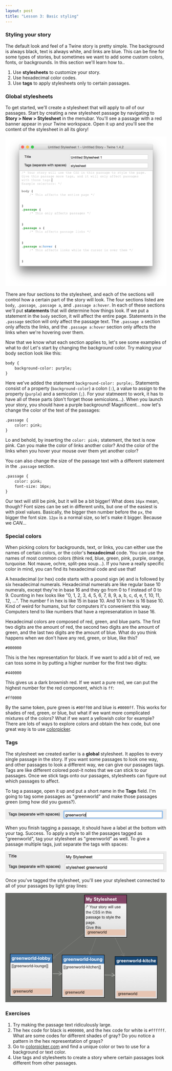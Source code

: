 ```yaml
---
layout: post
title: "Lesson 3: Basic styling"
---
```


### Styling your story

The default look and feel of a Twine story is pretty simple. The background is always black, text is always white, and links are blue. This can be fine for some types of stories, but sometimes we want to add some custom colors, fonts, or backgrounds. In this section we'll learn how to.. 

1. Use **stylesheets** to customize your story.
2. Use hexadecimal color codes.
3. Use **tags** to apply stylesheets only to certain passages.

### Global stylesheets

To get started, we'll create a stylesheet that will apply to *all* of our passages. Start by creating a new stylesheet passage by navigating to **Story > New > Stylesheet** in the menubar. You'll see a passage with a red banner appear in your Twine workspace. Open it up and you'll see the content of the stylesheet in all its glory!

![Stylesheet](images/styles/1.png)

There are four sections to the stylesheet, and each of the sections will control how a certain part of the story will look. The four sections listed are ``body``, ``.passage``, ``.passage a``, and ``.passage a:hover``. In each of these sections we'll put **statements** that will determine how things look. If we put a statement in the ``body`` section, it will affect the entire page. Statements in the ``.passage`` section will only affect the passage text. The ``.passage a`` section only affects the links, and the ``.passage a:hover`` section only affects the links when we're hovering over them.

Now that we know what each section applies to, let's see some examples of what to do! Let's start by changing the background color. Try making your body section look like this:

    body {
        background-color: purple;
    }

Here we've added the statement ``background-color: purple;``. Statements consist of a property (``background-color``) a colon (``:``), a value to assign to the property (``purple``) and a semicolon (``;``). For your statmeent to work, it has to have all of these parts (don't forget those semicolons...). When you launch your story, you should have a purple background! Magnificent... now let's change the color of the text of the passages:

    .passage {
        color: pink;
    }

Lo and behold, by inserting the ``color: pink;`` statement, the text is now pink. Can you make the color of links another color? And the color of the links when you hover your mouse over them yet another color?

You can also change the size of the passage text with a different statement in the ``.passage`` section.

    .passage {
        color: pink;
        font-size: 16px;
    }

Our text will still be pink, but it will be a bit bigger! What does ``16px`` mean, though? Font sizes can be set in different units, but one of the easiest is with pixel values. Basically, the bigger then number before the ``px``, the bigger the font size. ``12px`` is a normal size, so let's make it bigger. Because we *CAN*...

### Special colors

When picking colors for backgrounds, text, or links, you can either use the names of certain colors, or the color's **hexadecimal** code. You can use the names of most common colors (think red, blue, green, pink, purple, orange, turquoise. Not mauve, ochre, split-pea soup...). If you have a really specific color in mind, you can find its hexadecimal code and use that! 

A hexadecimal (or hex) code starts with a pound sign (``#``) and is followed by six hexadecimal numerals. Hexadecimal numerals are like regular base 10 numerals, except they're in base 16 and they go from 0 to f instead of 0 to 9. Counting in hex looks like "0, 1, 2, 3, 4, 5, 6, 7, 8, 9, a, b, c, d, e, f, 10, 11, 12, ...". The number f in hex is like 15 in base 10. And 10 in hex is 16 base 10. Kind of weird for humans, but for computers it's convenient this way. Computers tend to like numbers that have a represenatation in base 16.

Hexadecimal colors are composed of red, green, and blue parts. The first two digits are the amount of red, the second two digits are the amount of green, and the last two digits are the amount of blue. What do you think happens when we don't have any red, green, or blue, like this?

    #000000

This is the hex representation for black. If we want to add a bit of red, we can toss some in by putting a higher number for the first two digits:

    #440000

This gives us a dark brownish red. If we want a pure red, we can put the highest number for the red component, which is ``ff``:

    #ff0000

By the same token, pure green is ``#00ff00`` and blue is ``#0000ff``. This works for shades of red, green, or blue, but what if we want more complicated mixtures of the colors? What if we want a yellowish color for example? There are lots of ways to explore colors and obtain the hex code, but one great way is to use [colorpicker](http://colorpicker.com).

### Tags

The stylesheet we created earlier is a **global** stylesheet. It applies to every single passage in the story. If you want some passages to look one way, and other passages to look a different way, we can give our passages tags. Tags are like different colored post-it notes that we can stick to our passages. Once we stick tags onto our passages, stylesheets can figure out which passages to affect.

To tag a passage, open it up and put a short name in the **Tags** field. I'm going to tag some passages as "greenworld" and make those passages green (omg how did you guess?).

![Tagging interface](images/styles/2.png)

When you finish tagging a passage, it should have a label at the bottom with your tag. Success. To apply a style to all the passages tagged as "greenworld", tag your stylesheet as "greenworld" as well. To give a passage multiple tags, just separate the tags with spaces:

![Tagging a stylesheet](images/styles/3.png)

Once you've tagged the stylesheet, you'll see your stylesheet connected to all of your passages by light gray lines:

![Stylesheet connected to passages](images/styles/4.png)

### Exercises

1. Try making the passage text ridiculously large.
2. The hex code for black is ``#000000``, and the hex code for white is ``#ffffff``. What are some codes for different shades of gray? Do you notice a pattern in the hex representation of grays?
3. Go to [colorpicker.com](http://colorpicker.com) and find a unique color or two to use for a background or text color.
4. Use tags and stylesheets to create a story where certain passages look different from other passages.
